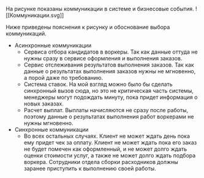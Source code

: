 На рисунке показаны коммуникации в системе и бизнесовые события.
![[Коммуникации.svg]]

Ниже приведены пояснения к рисунку и обоснование выбора коммуникаций.
- Асинхронные коммуникации
  - Сервиса отбора кандидатов в воркеры. Так как данные оттуда не нужны сразу в сервисе оформления и выполнения заказов.
  - Сервис отслеживания результатов выполнения заказов. Так как данные о результатах выполнения заказов нужны не мгновенно, а порой даже по требованию.
  - Система ставок. На мой взгляд можно было бы сделать синхронный вызов сюда, но это не критическая часть системы, менеджеры могут подождать минуту, пока придет информация о новых заказах.
  - Расчет выплат. Выплаты начисляются не сразу после работы, поэтому данные о результатах выполнения работ воркерами не нужны мгновенно.
- Синхронные коммуникации
  - Во всех остальных случаях. Клиент не может ждать день пока ему придет чек за оплату. Клиент не может ждать пока его заказ не будет помечен как оформленный, и не может долго ждать оценки стоимости услуг, а также не может долго ждать подбора воркера. Сотрудники отдела сборки расходников должны заранее приступить к выполнению своей работы.
